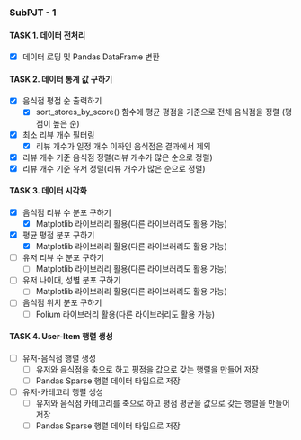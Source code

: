 ### SubPJT - 1

#### TASK 1. 데이터 전처리

- [x] 데이터 로딩 및 Pandas DataFrame 변환

#### TASK 2. 데이터 통계 값 구하기

- [x] 음식점 평점 순 출력하기
  - [x] sort_stores_by_score() 함수에 평균 평점을 기준으로 전체 음식점을 정렬 (평점이 높은 순)
- [x] 최소 리뷰 개수 필터링
  - [x] 리뷰 개수가 일정 개수 이하인 음식점은 결과에서 제외
- [x] 리뷰 개수 기준 음식점 정렬(리뷰 개수가 많은 순으로 정렬)
- [x] 리뷰 개수 기준 유저 정렬(리뷰 개수가 많은 순으로 정렬)

#### TASK 3. 데이터 시각화

- [x] 음식점 리뷰 수 분포 구하기
  - [x] Matplotlib 라이브러리 활용(다른 라이브러리도 활용 가능)
- [x] 평균 평점 분포 구하기
  - [x] Matplotlib 라이브러리 활용(다른 라이브러리도 활용 가능)
- [ ] 유저 리뷰 수 분포 구하기
  - [ ] Matplotlib 라이브러리 활용(다른 라이브러리도 활용 가능)
- [ ] 유저 나이대, 성별 분포 구하기
  - [ ] Matplotlib 라이브러리 활용(다른 라이브러리도 활용 가능)
- [ ] 음식점 위치 분포 구하기
  - [ ] Folium 라이브러리 활용(다른 라이브러리도 활용 가능)

#### TASK 4. User-Item 행렬 생성

- [ ] 유저-음식점 행렬 생성
  - [ ] 유저와 음식점을 축으로 하고 평점을 값으로 갖는 행렬을 만들어 저장
  - [ ] Pandas Sparse 행렬 데이터 타입으로 저장
- [ ] 유저-카테고리 행렬 생성
  - [ ] 유저와 음식점 카테고리를 축으로 하고 평점 평균을 값으로 갖는 행렬을 만들어 저장
  - [ ] Pandas Sparse 행렬 데이터 타입으로 저장

